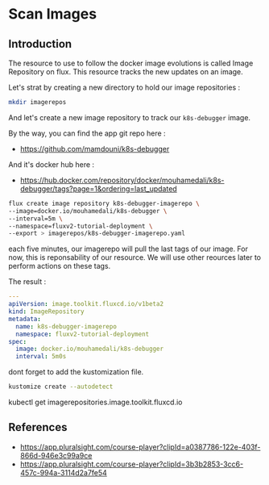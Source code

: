 # Scan Images

## Introduction

The resource to use to follow the docker image evolutions is called Image Repository on flux. This resource tracks the new updates on an image.

Let's strat by creating a new directory to hold our image repositories :

```bash
mkdir imagerepos
```

And let's create a new image repository to track our ``k8s-debugger`` image.

By the way, you can find the app git repo here :
- https://github.com/mamdouni/k8s-debugger

And it's docker hub here :
- https://hub.docker.com/repository/docker/mouhamedali/k8s-debugger/tags?page=1&ordering=last_updated


```bash
flux create image repository k8s-debugger-imagerepo \
--image=docker.io/mouhamedali/k8s-debugger \
--interval=5m \
--namespace=fluxv2-tutorial-deployment \
--export > imagerepos/k8s-debugger-imagerepo.yaml
```

each five minutes, our imagerepo will pull the last tags of our image. For now, this is reponsability of our resource. We will use
other reources later to perform actions on these tags.

The result :

```yaml
---
apiVersion: image.toolkit.fluxcd.io/v1beta2
kind: ImageRepository
metadata:
  name: k8s-debugger-imagerepo
  namespace: fluxv2-tutorial-deployment
spec:
  image: docker.io/mouhamedali/k8s-debugger
  interval: 5m0s
```

dont forget to add the kustomization file.

```bash
kustomize create --autodetect
```

kubectl get imagerepositories.image.toolkit.fluxcd.io

## References
- https://app.pluralsight.com/course-player?clipId=a0387786-122e-403f-866d-946e3c99a9ce
- https://app.pluralsight.com/course-player?clipId=3b3b2853-3cc6-457c-994a-3114d2a7fe54